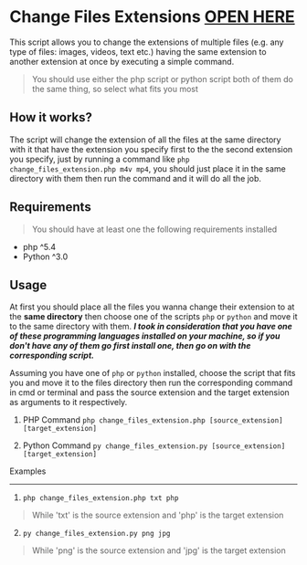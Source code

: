 Change Files Extensions [OPEN HERE](https://github.com/Mustafa-Kamel/Useful-Scripts/tree/master/Change%20Files%20Extension)
=====================
This script allows you to change the extensions of multiple files (e.g. any type of files: images, videos, text etc.) having the same extension to another extension at once by executing a simple command.

> You should use either the php script or python script both of them do the same thing, so select what fits you most


How it works?
------------
The script will change the extension of all the files at the same directory with it that have the extension you specify first to the the second extension you specify, just by running a command like `php change_files_extension.php m4v mp4`, you should just place it in the same directory with them then run the command and it will do all the job.


Requirements
------------
> You should have at least one the following requirements installed
* php ^5.4
* Python ^3.0

Usage
-----
At first you should place all the files you wanna change their extension to at the **same directory** then choose one of the scripts `php` or `python` and move it to the same directory with them.
***I took in consideration that you have one of these programming languages installed on your machine, so if you don't have any of them go first install one, then go on with the corresponding script.***

Assuming you have one of `php` or `python` installed, choose the script that fits you and move it to the files directory then run the corresponding command in cmd or terminal and pass the source extension and the target extension as arguments to it respectively.

1. PHP Command
`php change_files_extension.php [source_extension] [target_extension]`

2. Python Command
`py change_files_extension.py [source_extension] [target_extension]`


Examples
________
1. `php change_files_extension.php txt php` 
> While 'txt' is the source extension and 'php' is the target extension

2. `py change_files_extension.py png jpg`
> While 'png' is the source extension and 'jpg' is the target extension